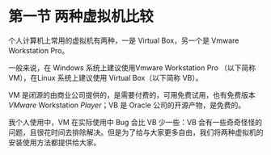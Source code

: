 # 第一节 两种虚拟机比较

个人计算机上常用的虚拟机有两种，一是 Virtual Box，另一个是 Vmware Workstation Pro。

一般来说，在 Windows 系统上建议使用Vmware Workstation Pro （以下简称 VM），在Linux 系统上建议使用 Virtual Box（以下简称 VB）。

VM 是闭源的由商业公司提供的，是需要付费的，可用免费试用，也有免费版本 _VMware_ Workstation _Player_；VB 是 Oracle 公司的开源产物，是免费的。

我个人使用中，VM 在实际使用中 Bug 会比 VB 少一些：VB 会有一些奇奇怪怪的问题，且很花时间去排除解决。但是为了给与大家更多自由，我们将两种虚拟机的安装使用方法都提供给大家。
